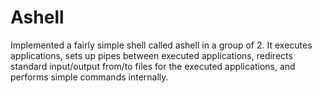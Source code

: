 # Ashell
Implemented a fairly simple shell called ashell in a group of 2. It executes applications, sets up pipes between
executed applications, redirects standard input/output from/to files for the executed
applications, and performs simple commands internally.
